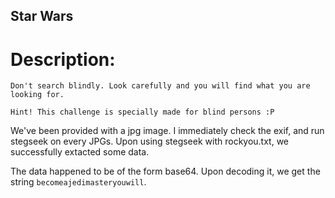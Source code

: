 ## Star Wars 


# Description:

```
Don't search blindly. Look carefully and you will find what you are looking for.

Hint! This challenge is specially made for blind persons :P
``` 

We've been provided with a jpg image. I immediately check the exif, and run stegseek on every JPGs. Upon using stegseek with rockyou.txt, we successfully extacted some data.  

The data happened to be of the form base64. Upon decoding it, we get the string `becomeajedimasteryouwill`.
